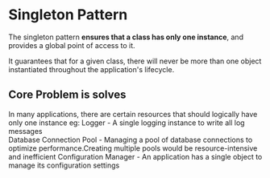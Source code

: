 # Singleton Pattern

The singleton pattern **ensures that a class has only one instance**, and provides a global point of access to it. 

It guarantees that for a given class, there will never be more than one object instantiated throughout the application's lifecycle.

## Core Problem is solves 
In many applications, there are certain resources that should logically have only one instance
eg: Logger - A single logging instance to write all log messages  
    Database Connection Pool - Managing a pool of database connections to optimize performance.Creating multiple pools would be resource-intensive and inefficient
    Configuration Manager - An application has a single object to manage its configuration settings